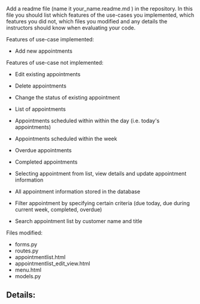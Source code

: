 Add a readme file (name it your_name.readme.md ) in the repository. In this file you should
list which features of the use-cases you implemented, which features you did not, which files
you modified and any details the instructors should know when evaluating your code.

Features of use-case implemented:
- Add new appointments

Features of use-case not implemented:
- Edit existing appointments
- Delete appointments
- Change the status of existing appointment

- List of appointments
- Appointments scheduled within within the day (i.e. today's appointments)
- Appointments scheduled within the week
- Overdue appointments
- Completed appointments
- Selecting appointment from list, view details and update appointment information
- All appointment information stored in the database

- Filter appointment by specifying certain criteria (due today, due during current week, completed, overdue)
- Search appointment list by customer name and title


Files modified:
- forms.py
- routes.py
- appointmentlist.html
- appointmentlist_edit_view.html
- menu.html
- models.py

Details:
-